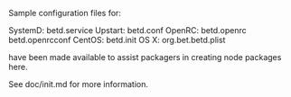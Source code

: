 Sample configuration files for:

SystemD: betd.service
Upstart: betd.conf
OpenRC:  betd.openrc
         betd.openrcconf
CentOS:  betd.init
OS X:    org.bet.betd.plist

have been made available to assist packagers in creating node packages here.

See doc/init.md for more information.
